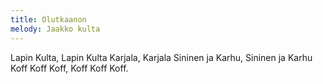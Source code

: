 ```yaml
---
title: Olutkaanon
melody: Jaakko kulta
---
```

Lapin Kulta, Lapin Kulta
Karjala, Karjala
Sininen ja Karhu, Sininen ja Karhu
Koff Koff Koff, Koff Koff Koff.
